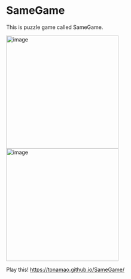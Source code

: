 # SameGame
This is puzzle game called SameGame.

<img width="300" alt="image" src="https://user-images.githubusercontent.com/46984598/170833013-fa123846-4c9d-468a-85b8-269fc649adba.png"><img width="300" alt="image" src="https://user-images.githubusercontent.com/46984598/170833042-54ae6099-f190-4118-b11c-88542e7f1d5e.png">

Play this!
https://tonamao.github.io/SameGame/
